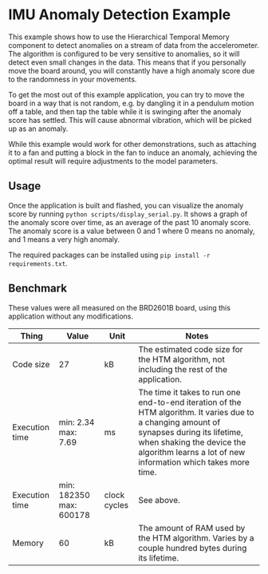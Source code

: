 # IMU Anomaly Detection Example

This example shows how to use the Hierarchical Temporal Memory component to detect anomalies on a stream of data from the accelerometer. The algorithm is configured to be very sensitive to anomalies, so it will detect even small changes in the data. This means that if you personally move the board around, you will constantly have a high anomaly score due to the randomness in your movements.

To get the most out of this example application, you can try to move the board in a way that is not random, e.g. by dangling it in a pendulum motion off a table, and then tap the table while it is swinging after the anomaly score has settled. This will cause abnormal vibration, which will be picked up as an anomaly.

While this example would work for other demonstrations, such as attaching it to a fan and putting a block in the fan to induce an anomaly, achieving the optimal result will require adjustments to the model parameters.

## Usage

Once the application is built and flashed, you can visualize the anomaly score by running `python scripts/display_serial.py`. It shows a graph of the anomaly score over time, as an average of the past 10 anomaly score. The anomaly score is a value between 0 and 1 where 0 means no anomaly, and 1 means a very high anomaly.

The required packages can be installed using `pip install -r requirements.txt`.

## Benchmark

These values were all measured on the BRD2601B board, using this application without any modifications.



| Thing          | Value                   | Unit         | Notes                                                                                                                                                                                                                                    |
| -------------- | ----------------------- | ------------ | ---------------------------------------------------------------------------------------------------------------------------------------------------------------------------------------------------------------------------------------- |
| Code size      | 27                      | kB           | The estimated code size for the HTM algorithm, not including the rest of the application.                                                                                                                                                |
| Execution time | min: 2.34 max: 7.69     | ms           | The time it takes to run one end-to-end iteration of the HTM algorithm. It varies due to a changing amount of synapses during its lifetime, when shaking the device the algorithm learns a lot of new information which takes more time. |
| Execution time | min: 182350 max: 600178 | clock cycles | See above.                                                                                                                                                                                                                               |
| Memory         | 60                      | kB           | The amount of RAM used by the HTM algorithm. Varies by a couple hundred bytes during its lifetime.                                                                                                                                       |